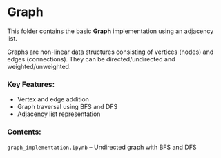 # Graph

This folder contains the basic **Graph** implementation using an adjacency list.

Graphs are non-linear data structures consisting of vertices (nodes) and edges (connections). They can be directed/undirected and weighted/unweighted.

### Key Features:
- Vertex and edge addition
- Graph traversal using BFS and DFS
- Adjacency list representation

### Contents:
`graph_implementation.ipynb` – Undirected graph with BFS and DFS

